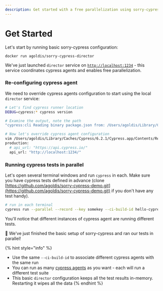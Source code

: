 ```yaml
---
description: Get started with a free parallelization using sorry-cypress
---
```


# Get Started

Let's start by running basic sorry-cypress configuration:

```text
docker run agoldis/sorry-cypress-director
```

We've just launched `director` service on [`http://localhost:1234`](http://localhost:1234) - this service coordinates cypress agents and enables free parallelization.

### Re-configuring cypress agent

We need to override cypress agents configuration to start using the local `director` service:

```bash
# Let's find cypress runner location
DEBUG=cypress:* cypress version

# Examine the output, note the path
"cypress:cli Reading binary package.json from: /Users/agoldis/Library/Caches/Cypress/6.2.1/Cypress.app/Contents/Resources/app/package.json +0ms"

# Now let's override cypress agent configuration
vim /Users/agoldis/Library/Caches/Cypress/6.2.1/Cypress.app/Contents/Resources/app/packages/server/config/app.yml
production:
  # api_url: "https://api.cypress.io/"
  api_url: "http://localhost:1234/"
```

### Running cypress tests in parallel <a id="running-cypress-tests-in-parallel"></a>

Let's open several terminal windows and run `cypress` in each. Make sure you have cypress tests defined in advance \(clone [https://github.com/agoldis/sorry-cypress-demo.git](https://github.com/agoldis/sorry-cypress-demo.git) if you don't have any test handy\).

```bash
# run in each terminal
cypress run --parallel --record --key somekey --ci-build-id hello-cypress
```

You'll notice that different instances of cypress agent are running different tests. 

🎉 We've just finished the basic setup of sorry-cypress and ran our tests in parallel!

{% hint style="info" %}
* Use the same `--ci-build-id` to associate different cypress agents with the same run
* You can run as many [cypress agents](../cypress-agent/parallelization-guide.md) as you want - each  will run a different test suite
* This basic `director` configuration keeps all the test results in-memory. Restarting it wipes all the data
{% endhint %}



